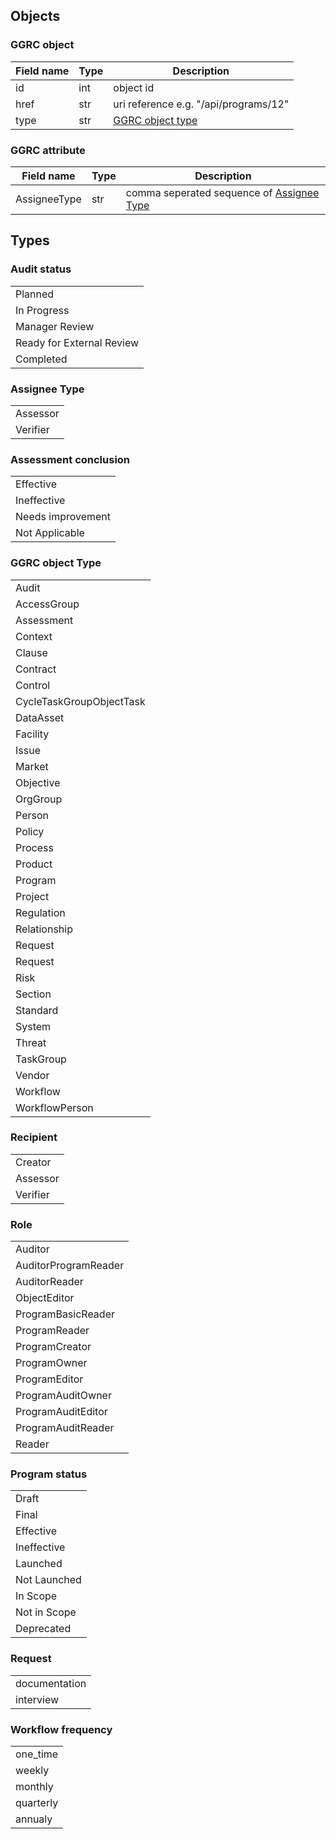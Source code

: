 ## Objects
### GGRC object
|Field name|Type|Description|
|---|---|---|
|id|int|object id|
|href|str|uri reference e.g. "/api/programs/12"|
|type|str|[GGRC object type](#ggrc-object-type)|

### GGRC attribute
|Field name|Type|Description|
|---|---|---|
|AssigneeType|str|comma seperated sequence of [Assignee Type](#assignee-type)|


## Types
### Audit status
||
|---|
|Planned|
|In Progress|
|Manager Review|
|Ready for External Review|
|Completed|

### Assignee Type
||
|---|
|Assessor|
|Verifier|

### Assessment conclusion
||
|---|
|Effective|
|Ineffective|
|Needs improvement|
|Not Applicable|

### GGRC object Type
||
|---|
|Audit|
|AccessGroup|
|Assessment|
|Context|
|Clause|
|Contract|
|Control|
|CycleTaskGroupObjectTask|
|DataAsset|
|Facility|
|Issue|
|Market|
|Objective|
|OrgGroup|
|Person|
|Policy|
|Process|
|Product|
|Program|
|Project|
|Regulation|
|Relationship|
|Request|
|Request
|Risk||
|Section|
|Standard|
|System|
|Threat|
|TaskGroup|
|Vendor|
|Workflow|
|WorkflowPerson|

### Recipient
||
|---|
|Creator|
|Assessor|
|Verifier|

### Role
||
|---|
|Auditor|
|AuditorProgramReader|
|AuditorReader|
|ObjectEditor|
|ProgramBasicReader|
|ProgramReader|
|ProgramCreator|
|ProgramOwner|
|ProgramEditor|
|ProgramAuditOwner|
|ProgramAuditEditor|
|ProgramAuditReader|
|Reader|

### Program status
||
|---|
|Draft|
|Final|
|Effective|
|Ineffective|
|Launched|
|Not Launched|
|In Scope|
|Not in Scope|
|Deprecated|

### Request
||
|---|
|documentation|
|interview|

### Workflow frequency
||
|---|
|one_time|
|weekly|
|monthly|
|quarterly|
|annualy|